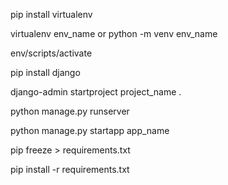 <!-- install virtual env -->
pip install virtualenv
<!-- create -->
virtualenv env_name
or
python -m venv env_name
<!-- activate -->
env/scripts/activate
<!-- install django -->
pip install django
<!--start project  -->
django-admin startproject project_name .
<!-- start server -->
python manage.py runserver
<!-- create app -->
python manage.py startapp app_name

<!--freeze requirements-->

pip freeze > requirements.txt

<!-- install package -->
pip install -r requirements.txt

